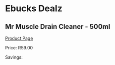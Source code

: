 
# Ebucks Dealz
## Mr Muscle Drain Cleaner - 500ml
[Product Page](https://www.ebucks.com/web/shop/productSelected.do?prodId=1169909398&catId=1158500262)

Price: R59.00

Savings: 


	